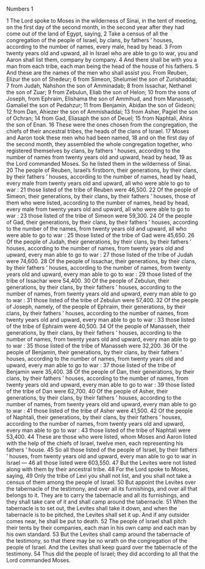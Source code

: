 Numbers 1

1	The Lord spoke to Moses in the wilderness of Sinai, in the tent of meeting, on the first day of the second month, in the second year after they had come out of the land of Egypt, saying,
2	Take a census of all the congregation of the people of Israel, by clans, by fathers ’ houses, according to the number of names, every male, head by head.
3	From twenty years old and upward, all in Israel who are able to go to war, you and Aaron shall list them, company by company.
4	And there shall be with you a man from each tribe, each man being the head of the house of his fathers.
5	And these are the names of the men who shall assist you. From Reuben, Elizur the son of Shedeur;
6	from Simeon, Shelumiel the son of Zurishaddai;
7	from Judah, Nahshon the son of Amminadab;
8	from Issachar, Nethanel the son of Zuar;
9	from Zebulun, Eliab the son of Helon;
10	from the sons of Joseph, from Ephraim, Elishama the son of Ammihud, and from Manasseh, Gamaliel the son of Pedahzur;
11	from Benjamin, Abidan the son of Gideoni;
12	from Dan, Ahiezer the son of Ammishaddai;
13	from Asher, Pagiel the son of Ochran;
14	from Gad, Eliasaph the son of Deuel;
15	from Naphtali, Ahira the son of Enan.
16	These were the ones chosen from the congregation, the chiefs of their ancestral tribes, the heads of the clans of Israel.
17	Moses and Aaron took these men who had been named,
18	and on the first day of the second month, they assembled the whole congregation together, who registered themselves by clans, by fathers ’ houses, according to the number of names from twenty years old and upward, head by head,
19	as the Lord commanded Moses. So he listed them in the wilderness of Sinai.
20	The people of Reuben, Israel’s firstborn, their generations, by their clans, by their fathers ’ houses, according to the number of names, head by head, every male from twenty years old and upward, all who were able to go to war :
21	those listed of the tribe of Reuben were 46,500.
22	Of the people of Simeon, their generations, by their clans, by their fathers ’ houses, those of them who were listed, according to the number of names, head by head, every male from twenty years old and upward, all who were able to go to war :
23	those listed of the tribe of Simeon were 59,300.
24	Of the people of Gad, their generations, by their clans, by their fathers ’ houses, according to the number of the names, from twenty years old and upward, all who were able to go to war :
25	those listed of the tribe of Gad were 45,650.
26	Of the people of Judah, their generations, by their clans, by their fathers ’ houses, according to the number of names, from twenty years old and upward, every man able to go to war :
27	those listed of the tribe of Judah were 74,600.
28	Of the people of Issachar, their generations, by their clans, by their fathers ’ houses, according to the number of names, from twenty years old and upward, every man able to go to war :
29	those listed of the tribe of Issachar were 54,400.
30	Of the people of Zebulun, their generations, by their clans, by their fathers ’ houses, according to the number of names, from twenty years old and upward, every man able to go to war :
31	those listed of the tribe of Zebulun were 57,400.
32	Of the people of Joseph, namely, of the people of Ephraim, their generations, by their clans, by their fathers ’ houses, according to the number of names, from twenty years old and upward, every man able to go to war :
33	those listed of the tribe of Ephraim were 40,500.
34	Of the people of Manasseh, their generations, by their clans, by their fathers ’ houses, according to the number of names, from twenty years old and upward, every man able to go to war :
35	those listed of the tribe of Manasseh were 32,200.
36	Of the people of Benjamin, their generations, by their clans, by their fathers ’ houses, according to the number of names, from twenty years old and upward, every man able to go to war :
37	those listed of the tribe of Benjamin were 35,400.
38	Of the people of Dan, their generations, by their clans, by their fathers ’ houses, according to the number of names, from twenty years old and upward, every man able to go to war :
39	those listed of the tribe of Dan were 62,700.
40	Of the people of Asher, their generations, by their clans, by their fathers ’ houses, according to the number of names, from twenty years old and upward, every man able to go to war :
41	those listed of the tribe of Asher were 41,500.
42	Of the people of Naphtali, their generations, by their clans, by their fathers ’ houses, according to the number of names, from twenty years old and upward, every man able to go to war :
43	those listed of the tribe of Naphtali were 53,400.
44	These are those who were listed, whom Moses and Aaron listed with the help of the chiefs of Israel, twelve men, each representing his fathers ’ house.
45	So all those listed of the people of Israel, by their fathers ’ houses, from twenty years old and upward, every man able to go to war in Israel —
46	all those listed were 603,550.
47	But the Levites were not listed along with them by their ancestral tribe.
48	For the Lord spoke to Moses, saying,
49	Only the tribe of Levi you shall not list, and you shall not take a census of them among the people of Israel.
50	But appoint the Levites over the tabernacle of the testimony, and over all its furnishings, and over all that belongs to it. They are to carry the tabernacle and all its furnishings, and they shall take care of it and shall camp around the tabernacle.
51	When the tabernacle is to set out, the Levites shall take it down, and when the tabernacle is to be pitched, the Levites shall set it up. And if any outsider comes near, he shall be put to death.
52	The people of Israel shall pitch their tents by their companies, each man in his own camp and each man by his own standard.
53	But the Levites shall camp around the tabernacle of the testimony, so that there may be no wrath on the congregation of the people of Israel. And the Levites shall keep guard over the tabernacle of the testimony.
54	Thus did the people of Israel; they did according to all that the Lord commanded Moses.

